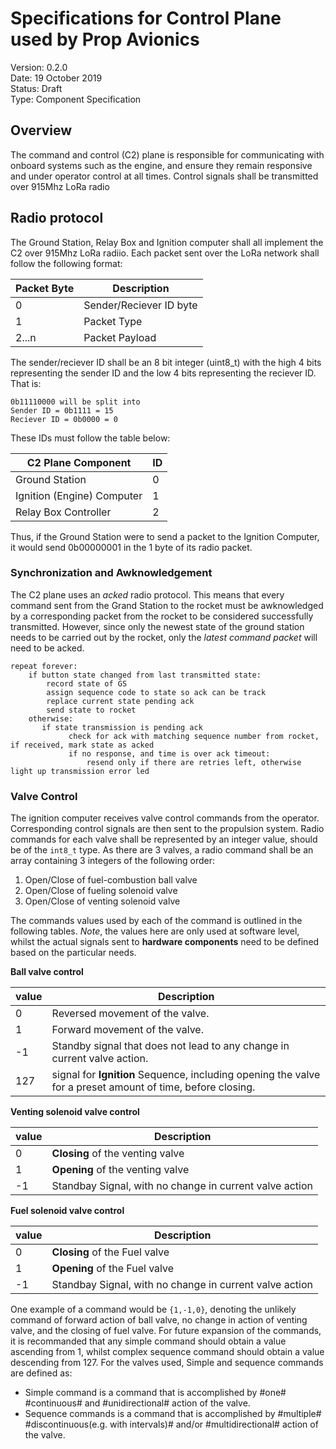 # Specifications for Control Plane used by Prop Avionics
Version: 0.2.0  
Date: 19 October 2019  
Status: Draft  
Type: Component Specification  

## Overview
The command and control (C2) plane is responsible for communicating with
onboard systems such as the engine, and ensure they remain responsive and under
operator control at all times. Control signals shall be transmitted over 915Mhz
LoRa radio

## Radio protocol
The Ground Station, Relay Box and Ignition computer shall all implement the C2
over 915Mhz LoRa radiio. Each packet sent over the LoRa network shall follow the
following format:

|Packet Byte|Description|
|-----------|-----------|
|0|Sender/Reciever ID byte|
|1|Packet Type|
|2...n|Packet Payload|

The sender/reciever ID shall be an 8 bit integer (uint8_t) with the high 4 bits
representing the sender ID and the low 4 bits representing the reciever ID. That
is:

```text
0b11110000 will be split into
Sender ID = 0b1111 = 15
Reciever ID = 0b0000 = 0
```

These IDs must follow the table below:

|C2 Plane Component| ID|
|------------------|---|
|Ground Station|0|
|Ignition (Engine) Computer|1|
|Relay Box Controller|2|

Thus, if the Ground Station were to send a packet to the Ignition Computer, it
would send 0b00000001 in the 1 byte of its radio packet.

### Synchronization and Awknowledgement
The C2 plane uses an _acked_ radio protocol. This means that every command sent
from the Grand Station to the rocket must be awknowledged by a corresponding
packet from the rocket to be considered successfully transmitted. However, since
only the newest state of the ground station needs to be carried out by the
rocket, only the _latest command packet_ will need to be acked. 

```text
repeat forever:
    if button state changed from last transmitted state:
        record state of GS
        assign sequence code to state so ack can be track
        replace current state pending ack
        send state to rocket
    otherwise:
       if state transmission is pending ack
             check for ack with matching sequence number from rocket, if received, mark state as acked
             if no response, and time is over ack timeout:
                 resend only if there are retries left, otherwise light up transmission error led
```

### Valve Control
The ignition computer receives valve control commands from the
operator. Corresponding control signals are then sent to the propulsion system.
Radio commands for each valve shall be represented by an integer value, should
be of the `int8_t` type. As there are 3 valves, a radio command shall be an
array containing 3 integers of the following order:

1. Open/Close of fuel-combustion ball valve
2. Open/Close of fueling solenoid valve
3. Open/Close of venting solenoid valve

The commands values used by each of the command is outlined in the following
tables. *Note*, the values here are only used at software level, whilst the
actual signals sent to **hardware components** need to be defined based on the
particular needs.

**Ball valve control**

|value|Description|
|-----|-----------|
|0|Reversed movement of the valve.|
|1|Forward movement of the valve.|
|-1|Standby signal that does not lead to any change in current valve action.|
|127|signal for **Ignition** Sequence, including opening the valve for a preset amount of time, before closing.|

**Venting solenoid valve control**

|value|Description|
|-----|-----------|
|0|**Closing** of the venting valve|
|1|**Opening** of the venting valve|
|-1|Standbay Signal, with no change in current valve action|


**Fuel solenoid valve control**

|value|Description|
|-----|-----------|
|0|**Closing** of the Fuel valve|
|1|**Opening** of the Fuel valve|
|-1|Standbay Signal, with no change in current valve action|

One example of a command would be `{1,-1,0}`, denoting the unlikely command of
forward action of ball valve, no change in action of venting valve, and the
closing of fuel valve. For future expansion of the commands, it is recommanded
that any simple command should obtain a value ascending from 1, whilst complex
sequence command should obtain a value descending from 127. For the valves used,
Simple and sequence commands are defined as:

- Simple command is a command that is accomplished by #one# #continuous# and
  #unidirectional# action of the valve.
- Sequence commands is a command that is accomplished by #multiple#
  #discontinuous(e.g. with intervals)# and/or #multidirectional# action of the
  valve.
